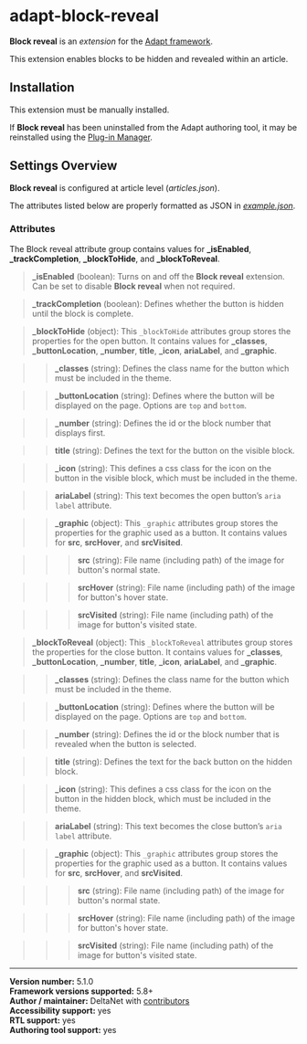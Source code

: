 # adapt-block-reveal

**Block reveal** is an *extension* for the [Adapt framework](https://github.com/adaptlearning/adapt_framework).   

This extension enables blocks to be hidden and revealed within an article.  

## Installation

This extension must be manually installed.

If **Block reveal** has been uninstalled from the Adapt authoring tool, it may be reinstalled using the [Plug-in Manager](https://github.com/adaptlearning/adapt_authoring/wiki/Plugin-Manager).  

## Settings Overview

**Block reveal** is configured at article level (*articles.json*).

The attributes listed below are properly formatted as JSON in [*example.json*](https://github.com/deltanet/adapt-block-reveal/blob/master/example.json).

### Attributes

The Block reveal attribute group contains values for **_isEnabled**, **_trackCompletion**, **_blockToHide**, and **_blockToReveal**.  

>**_isEnabled** (boolean):  Turns on and off the **Block reveal** extension. Can be set to disable **Block reveal** when not required.  

>**_trackCompletion** (boolean):  Defines whether the button is hidden until the block is complete.  

>**_blockToHide** (object): This `_blockToHide` attributes group stores the properties for the open button. It contains values for **_classes**, **_buttonLocation**, **_number**, **title**, **_icon**, **ariaLabel**, and **_graphic**.  

>>**_classes** (string):  Defines the class name for the button which must be included in the theme.  

>>**_buttonLocation** (string):  Defines where the button will be displayed on the page. Options are `top` and `bottom`.

>>**_number** (string):  Defines the id or the block number that displays first.  

>>**title** (string):  Defines the text for the button on the visible block.  

>>**_icon** (string):  This defines a css class for the icon on the button in the visible block, which must be included in the theme.  

>>**ariaLabel** (string):  This text becomes the open button’s `aria label` attribute.  

>>**_graphic** (object): This `_graphic` attributes group stores the properties for the graphic used as a button. It contains values for **src**, **srcHover**, and **srcVisited**.  

>>>**src** (string): File name (including path) of the image for button's normal state.  

>>>**srcHover** (string): File name (including path) of the image for button's hover state.  

>>>**srcVisited** (string): File name (including path) of the image for button's visited state.  

>**_blockToReveal** (object): This `_blockToReveal` attributes group stores the properties for the close button. It contains values for **_classes**, **_buttonLocation**, **_number**, **title**, **_icon**, **ariaLabel**, and **_graphic**.  

>>**_classes** (string):  Defines the class name for the button which must be included in the theme.  

>>**_buttonLocation** (string):  Defines where the button will be displayed on the page. Options are `top` and `bottom`.

>>**_number** (string):  Defines the id or the block number that is revealed when the button is selected.  

>>**title** (string):  Defines the text for the back button on the hidden block.  

>>**_icon** (string):  This defines a css class for the icon on the button in the hidden block, which must be included in the theme.  

>>**ariaLabel** (string):  This text becomes the close button’s `aria label` attribute.  

>>**_graphic** (object): This `_graphic` attributes group stores the properties for the graphic used as a button. It contains values for **src**, **srcHover**, and **srcVisited**.  

>>>**src** (string): File name (including path) of the image for button's normal state.  

>>>**srcHover** (string): File name (including path) of the image for button's hover state.  

>>>**srcVisited** (string): File name (including path) of the image for button's visited state.  

----------------------------
**Version number:**  5.1.0     
**Framework versions supported:**  5.8+     
**Author / maintainer:** DeltaNet with [contributors](https://github.com/deltanet/adapt-block-reveal/graphs/contributors)     
**Accessibility support:** yes  
**RTL support:** yes  
**Authoring tool support:** yes  
